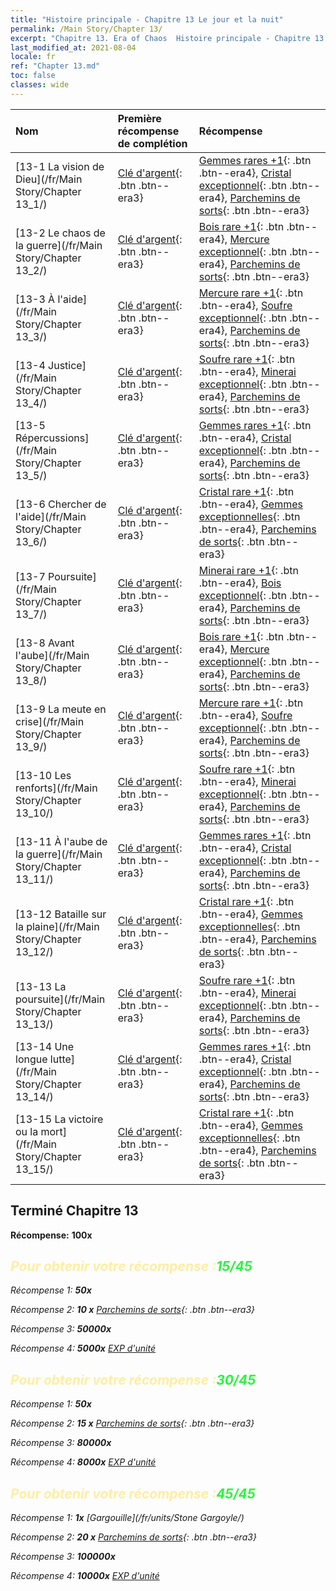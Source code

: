 ```yaml
---
title: "Histoire principale - Chapitre 13 Le jour et la nuit"
permalink: /Main Story/Chapter 13/
excerpt: "Chapitre 13. Era of Chaos  Histoire principale - Chapitre 13. Le jour et la nuit"
last_modified_at: 2021-08-04
locale: fr
ref: "Chapter 13.md"
toc: false
classes: wide
---
```


  | Nom |  Première récompense de complétion | Récompense |
  |:------------|:------------|:------------| 
  | [13-1 La vision de Dieu](/fr/Main Story/Chapter 13_1/) | [Clé d'argent](/ItemsFR/con_693/){: .btn .btn--era3} | [Gemmes rares +1](/ItemsFR/mat_44/){: .btn .btn--era4}, [Cristal exceptionnel](/ItemsFR/mat_38/){: .btn .btn--era4}, [Parchemins de sorts](/ItemsFR/con_694/){: .btn .btn--era3} |
  | [13-2 Le chaos de la guerre](/fr/Main Story/Chapter 13_2/) | [Clé d'argent](/ItemsFR/con_693/){: .btn .btn--era3} | [Bois rare +1](/ItemsFR/mat_41/){: .btn .btn--era4}, [Mercure exceptionnel](/ItemsFR/mat_35/){: .btn .btn--era4}, [Parchemins de sorts](/ItemsFR/con_694/){: .btn .btn--era3} |
  | [13-3 À l'aide](/fr/Main Story/Chapter 13_3/) | [Clé d'argent](/ItemsFR/con_693/){: .btn .btn--era3} | [Mercure rare +1](/ItemsFR/mat_42/){: .btn .btn--era4}, [Soufre exceptionnel](/ItemsFR/mat_36/){: .btn .btn--era4}, [Parchemins de sorts](/ItemsFR/con_694/){: .btn .btn--era3} |
  | [13-4 Justice](/fr/Main Story/Chapter 13_4/) | [Clé d'argent](/ItemsFR/con_693/){: .btn .btn--era3} | [Soufre rare +1](/ItemsFR/mat_43/){: .btn .btn--era4}, [Minerai exceptionnel](/ItemsFR/mat_33/){: .btn .btn--era4}, [Parchemins de sorts](/ItemsFR/con_694/){: .btn .btn--era3} |
  | [13-5 Répercussions](/fr/Main Story/Chapter 13_5/) | [Clé d'argent](/ItemsFR/con_693/){: .btn .btn--era3} | [Gemmes rares +1](/ItemsFR/mat_44/){: .btn .btn--era4}, [Cristal exceptionnel](/ItemsFR/mat_38/){: .btn .btn--era4}, [Parchemins de sorts](/ItemsFR/con_694/){: .btn .btn--era3} |
  | [13-6 Chercher de l'aide](/fr/Main Story/Chapter 13_6/) | [Clé d'argent](/ItemsFR/con_693/){: .btn .btn--era3} | [Cristal rare +1](/ItemsFR/mat_45/){: .btn .btn--era4}, [Gemmes exceptionnelles](/ItemsFR/mat_37/){: .btn .btn--era4}, [Parchemins de sorts](/ItemsFR/con_694/){: .btn .btn--era3} |
  | [13-7 Poursuite](/fr/Main Story/Chapter 13_7/) | [Clé d'argent](/ItemsFR/con_693/){: .btn .btn--era3} | [Minerai rare +1](/ItemsFR/mat_40/){: .btn .btn--era4}, [Bois exceptionnel](/ItemsFR/mat_34/){: .btn .btn--era4}, [Parchemins de sorts](/ItemsFR/con_694/){: .btn .btn--era3} |
  | [13-8 Avant l'aube](/fr/Main Story/Chapter 13_8/) | [Clé d'argent](/ItemsFR/con_693/){: .btn .btn--era3} | [Bois rare +1](/ItemsFR/mat_41/){: .btn .btn--era4}, [Mercure exceptionnel](/ItemsFR/mat_35/){: .btn .btn--era4}, [Parchemins de sorts](/ItemsFR/con_694/){: .btn .btn--era3} |
  | [13-9 La meute en crise](/fr/Main Story/Chapter 13_9/) | [Clé d'argent](/ItemsFR/con_693/){: .btn .btn--era3} | [Mercure rare +1](/ItemsFR/mat_42/){: .btn .btn--era4}, [Soufre exceptionnel](/ItemsFR/mat_36/){: .btn .btn--era4}, [Parchemins de sorts](/ItemsFR/con_694/){: .btn .btn--era3} |
  | [13-10 Les renforts](/fr/Main Story/Chapter 13_10/) | [Clé d'argent](/ItemsFR/con_693/){: .btn .btn--era3} | [Soufre rare +1](/ItemsFR/mat_43/){: .btn .btn--era4}, [Minerai exceptionnel](/ItemsFR/mat_33/){: .btn .btn--era4}, [Parchemins de sorts](/ItemsFR/con_694/){: .btn .btn--era3} |
  | [13-11 À l'aube de la guerre](/fr/Main Story/Chapter 13_11/) | [Clé d'argent](/ItemsFR/con_693/){: .btn .btn--era3} | [Gemmes rares +1](/ItemsFR/mat_44/){: .btn .btn--era4}, [Cristal exceptionnel](/ItemsFR/mat_38/){: .btn .btn--era4}, [Parchemins de sorts](/ItemsFR/con_694/){: .btn .btn--era3} |
  | [13-12 Bataille sur la plaine](/fr/Main Story/Chapter 13_12/) | [Clé d'argent](/ItemsFR/con_693/){: .btn .btn--era3} | [Cristal rare +1](/ItemsFR/mat_45/){: .btn .btn--era4}, [Gemmes exceptionnelles](/ItemsFR/mat_37/){: .btn .btn--era4}, [Parchemins de sorts](/ItemsFR/con_694/){: .btn .btn--era3} |
  | [13-13 La poursuite](/fr/Main Story/Chapter 13_13/) | [Clé d'argent](/ItemsFR/con_693/){: .btn .btn--era3} | [Soufre rare +1](/ItemsFR/mat_43/){: .btn .btn--era4}, [Minerai exceptionnel](/ItemsFR/mat_33/){: .btn .btn--era4}, [Parchemins de sorts](/ItemsFR/con_694/){: .btn .btn--era3} |
  | [13-14 Une longue lutte](/fr/Main Story/Chapter 13_14/) | [Clé d'argent](/ItemsFR/con_693/){: .btn .btn--era3} | [Gemmes rares +1](/ItemsFR/mat_44/){: .btn .btn--era4}, [Cristal exceptionnel](/ItemsFR/mat_38/){: .btn .btn--era4}, [Parchemins de sorts](/ItemsFR/con_694/){: .btn .btn--era3} |
  | [13-15 La victoire ou la mort](/fr/Main Story/Chapter 13_15/) | [Clé d'argent](/ItemsFR/con_693/){: .btn .btn--era3} | [Cristal rare +1](/ItemsFR/mat_45/){: .btn .btn--era4}, [Gemmes exceptionnelles](/ItemsFR/mat_37/){: .btn .btn--era4}, [Parchemins de sorts](/ItemsFR/con_694/){: .btn .btn--era3} |


## Terminé Chapitre 13

 **Récompense:**  **100x** <i class="fas fa-gem"/>



## <span style="color: #ffeea0">Pour obtenir votre récompense :</span><span style="color: #27f73a">15/45</span>

 Récompense 1:  **50x** <i class="fas fa-gem"/>

 Récompense 2: **10 x** [Parchemins de sorts](/ItemsFR/con_694/){: .btn .btn--era3}

 Récompense 3:  **50000x** <i class="fas fa-coins"/>

 Récompense 4:  **5000x** [EXP d'unité](/ItemsFR/con_902/)



## <span style="color: #ffeea0">Pour obtenir votre récompense :</span><span style="color: #27f73a">30/45</span>

 Récompense 1:  **50x** <i class="fas fa-gem"/>

 Récompense 2: **15 x** [Parchemins de sorts](/ItemsFR/con_694/){: .btn .btn--era3}

 Récompense 3:  **80000x** <i class="fas fa-coins"/>

 Récompense 4:  **8000x** [EXP d'unité](/ItemsFR/con_902/)



## <span style="color: #ffeea0">Pour obtenir votre récompense :</span><span style="color: #27f73a">45/45</span>

 Récompense 1:  **1x** [Gargouille](/fr/units/Stone Gargoyle/)

 Récompense 2: **20 x** [Parchemins de sorts](/ItemsFR/con_694/){: .btn .btn--era3}

 Récompense 3:  **100000x** <i class="fas fa-coins"/>

 Récompense 4:  **10000x** [EXP d'unité](/ItemsFR/con_902/)

